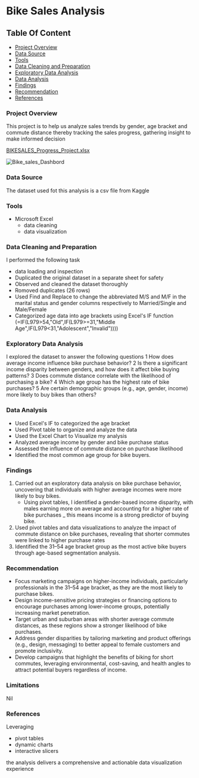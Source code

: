 # Bike Sales Analysis

## Table Of Content

- [Project Overview](#project-overview)
- [Data Source](#data-source)
- [Tools](#tools)
- [Data Cleaning and Preparation](#data-cleaning-and-preparation)
- [Exploratory Data Analysis](#exploratory-data-analysis)
- [Data Analysis](#data-analysis)
- [Findings](#findings)
- [Recommendation](#recommendation)
- [References](#references)


### Project Overview
This project is to help us analyze sales trends by gender, age bracket and commute distance thereby tracking the sales progress, gathering insight to make informed decision

[BIKESALES_Progress_Project.xlsx](https://github.com/user-attachments/files/20140780/BIKESALES_Progress_Project.xlsx)

![Bike_sales_Dashbord](https://github.com/user-attachments/assets/d328c3ed-6298-4370-9d9a-ebf000d75d72)

### Data Source

The dataset used fot this analysis is a csv file from Kaggle

### Tools
- Microsoft Excel
  - data cleaning
  - data visualization

### Data Cleaning and Preparation

I performed the following task
- data loading and inspection
- Duplicated the original dataset in a separate sheet for safety
- Observed and cleaned the dataset thoroughly
- Romoved duplicates (26 rows)
- Used Find and Replace to change the abbreviated M/S and M/F in the marital status and gender columns respectively to Married/Single and Male/Female
- Categorized age data into age brackets using Excel's IF function (=IF(L979>54,"Old",IF(L979>=31,"Middle Age",IF(L979<31,"Adolescent","Invalid"))))

### Exploratory Data Analysis

I explored the dataset to answer the following questions
1 How does average income influence bike purchase behavior?
2 Is there a significant income disparity between genders, and how does it affect bike buying patterns?
3 Does commute distance correlate with the likelihood of purchasing a bike?
4 Which age group has the highest rate of bike purchases?
5 Are certain demographic groups (e.g., age, gender, income) more likely to buy bikes than others?

### Data Analysis

- Used Excel's IF to categorized the age bracket
- Used Pivot table to organize and analyze the data
- Used the Excel Chart to Visualize my analysis
- Analyzed average income by gender and bike purchase status
- Assessed the influence of commute distance on purchase likelihood
- Identified the most common age group for bike buyers.

### Findings 

1. Carried out an exploratory data analysis on bike purchase behavior, uncovering that individuals with higher average incomes were more likely to buy bikes.
   - Using pivot tables, I identified a gender-based income disparity, with males earning more on average and accounting for a higher rate of bike purchases _ this means income is a strong predictor of buying bike.
2. Used pivot tables and data visualizations to analyze the impact of commute distance on bike purchases, revealing that shorter commutes were linked to higher purchase rates
3. Identified the 31–54 age bracket group as the most active bike buyers through age-based segmentation analysis.

### Recommendation 

- Focus marketing campaigns on higher-income individuals, particularly professionals in the 31–54 age bracket, as they are the most likely to purchase bikes.
- Design income-sensitive pricing strategies or financing options to encourage purchases among lower-income groups, potentially increasing market penetration.
- Target urban and suburban areas with shorter average commute distances, as these regions show a stronger likelihood of bike purchases.
- Address gender disparities by tailoring marketing and product offerings (e.g., design, messaging) to better appeal to female customers and promote inclusivity.
- Develop campaigns that highlight the benefits of biking for short commutes, leveraging environmental, cost-saving, and health angles to attract potential buyers regardless of income.

### Limitations

Nil

### References 

Leveraging 
- pivot tables
- dynamic charts
- interactive slicers
  
the analysis delivers a comprehensive and actionable data visualization experience



